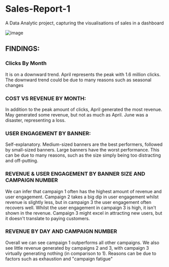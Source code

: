 # Sales-Report-1
A Data Analytic project, capturing the visualisations of sales in a dashboard

![image](https://github.com/user-attachments/assets/271bf24e-109d-4023-b2ce-d156a1406b3b)

## FINDINGS:
### Clicks By Month
It is on a downward trend. April represents the peak with 1.6 million clicks. The downward trend could be due to many reasons such as seasonal changes 

### COST VS REVENUE BY MONTH:
In addition to the peak amount of clicks, April generated the most revenue. May generated some revenue, but not as much as April. June was a disaster, representing a loss.

### USER ENGAGEMENT BY BANNER:
Self-explanatory. Medium-sized banners are the best performers, followed by small-sized banners. Large banners have the worst performance. This can be due to many reasons, such as the size simply being too distracting and off-putting.

### REVENUE & USER ENGAGEMENT BY BANNER SIZE AND CAMPAIGN NUMBER
We can infer that campaign 1 often has the highest amount of revenue and user engagement. Campaign 2 takes a big dip in user engagement whilst revenue is slightly less, but in campaign 3 the user engagement often recovers well. Whilst the user engagement in campaign 3 is high, it isn't shown in the revenue. Campaign 3 might excel in attracting new users, but it doesn't translate to paying customers.

### REVENUE BY DAY AND CAMPAIGN NUMBER
Overall we can see campaign 1 outperforms all other campaigns. We also see little revenue generated by campaigns 2 and 3, with campaign 3 virtually generating nothing (in comparison to 1). Reasons can be due to factors such as exhaustion and "campaign fatigue"
